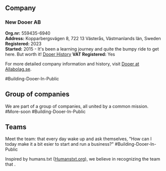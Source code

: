 ## Company
### New Dooer AB

**Org.nr:** 559435-6940  
**Address:** Kopparbergsvägen 8, 722 13 Västerås, Västmanlands län, Sweden  
**Registered:** 2023  
**Started:** 2015 - It's been a learning journey and quite the bumpy ride to get here. But worth it! [Dooer History](history.md)
**VAT Registered:** Yes  

For more detailed company information and history, visit [Dooer at Allabolag.se](https://www.allabolag.se/5594356940).

#Building-Dooer-In-Public

## Group of companies
We are part of a group of companies, all united by a common mission. #More-soon #Building-Dooer-In-Public

## Teams
Meet the team: that every day wake up and ask themselves, "How can I today make it a bit esier to start and run a business?" #Building-Dooer-In-Public

Inspired by humans.txt ([Humanstxt.org](https://humanstxt.org/)), we believe in recognizing the team that .
